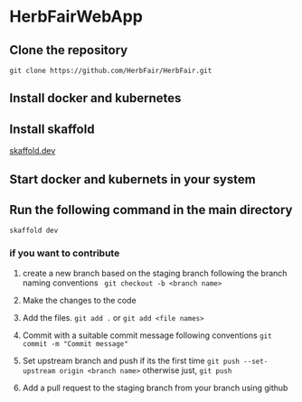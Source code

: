 # HerbFairWebApp

## Clone the repository
```git clone https://github.com/HerbFair/HerbFair.git```

## Install docker and kubernetes

## Install skaffold
[skaffold.dev](https://skaffold.dev/docs/install/)

## Start docker and kubernets in your system

## Run the following command in the main directory
```skaffold dev```

### if you want to contribute

1. create a new branch based on the staging branch following the branch naming conventions
``` git checkout -b <branch name>```

2. Make the changes to the code

3. Add the files.
```git add .``` or ```git add <file names>```

4. Commit with a suitable commit message following conventions
```git commit -m "Commit message"```

5. Set upstream branch and push if its the first time
```git push --set-upstream origin <branch name>```
    otherwise just,
```git push```

6. Add a pull request to the staging branch from your branch using github

